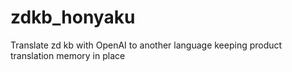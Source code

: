 # zdkb_honyaku
Translate zd kb with OpenAI to another language keeping product translation memory in place
